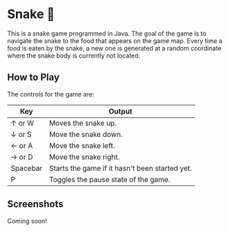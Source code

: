 # Snake 🐍

This is a snake game programmed in Java. The goal of the game is to navigate the snake to the food that appears on the game map. Every time a food is eaten by the snake, a new one is generated at a random coordinate where the snake body is currently not located.

## How to Play

The controls for the game are:

| Key      | Output                                         |
| -------- | ---------------------------------------------- |
| ↑ or W   | Moves the snake up.                            |
| ↓ or S   | Move the snake down.                           |
| ← or A   | Move the snake left.                           |
| → or D   | Move the snake right.                          |
| Spacebar | Starts the game if it hasn't been started yet. |
| P        | Toggles the pause state of the game.           |       

## Screenshots

Coming soon!

